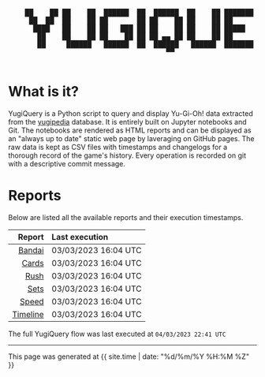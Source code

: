 <div align='center'>
    <pre>
    <br>
    ██    ██ ██    ██  ██████  ██  ██████  ██    ██ ███████ ██████  ██    ██ 
     ██  ██  ██    ██ ██       ██ ██    ██ ██    ██ ██      ██   ██  ██  ██  
      ████   ██    ██ ██   ███ ██ ██    ██ ██    ██ █████   ██████    ████   
       ██    ██    ██ ██    ██ ██ ██ ▄▄ ██ ██    ██ ██      ██   ██    ██    
       ██     ██████   ██████  ██  ██████   ██████  ███████ ██   ██    ██    
                                      ▀▀                                     
    </pre>
</div>

# What is it?

YugiQuery is a Python script to query and display Yu-Gi-Oh! data extracted from the [yugipedia](http://yugipedia.com) database. It is entirely built on Jupyter notebooks and Git. The notebooks are rendered as HTML reports and can be displayed as an "always up to date" static web page by laveraging on GitHub pages. The raw data is kept as CSV files with timestamps and changelogs for a thorough record of the game's history. Every operation is recorded on git with a descriptive commit message. 

# Reports

Below are listed all the available reports and their execution timestamps. 

|                    Report | Last execution       |
| -------------------------:|:-------------------- |
| [Bandai](Bandai.html) | 03/03/2023 16:04 UTC |
| [Cards](Cards.html) | 03/03/2023 16:04 UTC |
| [Rush](Rush.html) | 03/03/2023 16:04 UTC |
| [Sets](Sets.html) | 03/03/2023 16:04 UTC |
| [Speed](Speed.html) | 03/03/2023 16:04 UTC |
| [Timeline](Timeline.html) | 03/03/2023 16:04 UTC |


The full YugiQuery flow was last executed at `04/03/2023 22:41 UTC`

---

This page was generated at <time datetime="{{ site.time | date_to_xmlschema }}">{{ site.time | date: "%d/%m/%Y %H:%M %Z" }}</time>
